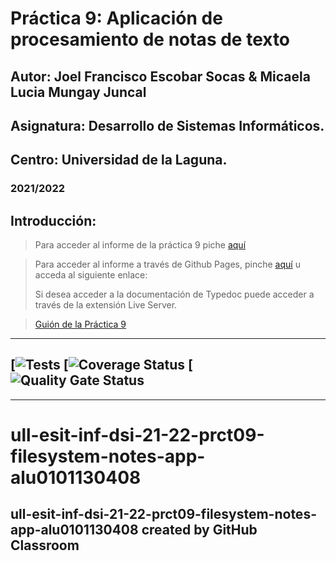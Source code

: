 # Práctica 9: Aplicación de procesamiento de notas de texto
## Autor: Joel Francisco Escobar Socas & Micaela Lucia Mungay Juncal
## Asignatura: Desarrollo de Sistemas Informáticos.
## Centro: Universidad de la Laguna.
### 2021/2022


## Introducción:

> Para acceder al informe de la práctica 9 piche [aquí]()

> Para acceder al informe a través de Github Pages, pinche [aquí]() u acceda al siguiente enlace:
> 
> Si desea acceder a la documentación de Typedoc puede acceder a través de la extensión Live Server.

> [Guión de la Práctica 9](https://ull-esit-inf-dsi-2122.github.io/prct09-filesystem-notes-app/) 

--- 
[![Tests]()
[![Coverage Status]()
[![Quality Gate Status]()
---

---
# ull-esit-inf-dsi-21-22-prct09-filesystem-notes-app-alu0101130408
ull-esit-inf-dsi-21-22-prct09-filesystem-notes-app-alu0101130408 created by GitHub Classroom
---
